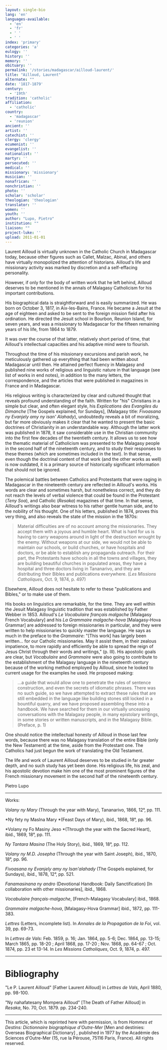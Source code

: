 ```yaml
---
layout: single-bio
lang: 'en'
languages-available:
  - 'en'
  - 'fr'
  - ' '
  - ' '
index: 'primary'
categories: 'a'
eulogy: ''
history: ''
memory: ''
obituary: ''
permalink: '/stories/madagascar/ailloud-laurent/'
title: "Ailloud, Laurent"
alternate: ""
date: '1817-1879'
century:
  - '19th'
tradition: 'catholic'
affiliation:
  - 'catholic'
country:
  - 'madagascar'
  - 'reunion'
ancient: ''
artist: ''
catechist: ''
clergy: 'clergy'
ecumenist: ''
evangelist: ''
nationalist: ''
martyr: ''
persecuted: ''
medical: ''
missionary: 'missionary'
musician: ''
nonafrican: ''
nonchristian: ''
photo: ''
scholar: 'scholar'
theologian: 'theologian'
translator: ''
women: ''
youth: ''
author: "Lupo, Pietro"
institution: ""
liaison: ""
project-luke: ''
upload: 2011-01-01
---
```




Laurent Ailloud is virtually unknown in the Catholic Church in Madagascar today, because other figures such as Callet, Malzac, Abinal, and others have virtually monopolized the attention of historians. Ailloud's life and missionary activity was marked by discretion and a self-effacing personality.

However, if only for the body of written work that he left behind, Ailloud deserves to be mentioned in the annals of Malagasy Catholicism for his important contributions.

His biographical data is straightforward and is easily summarized. He was born on October 3, 1817, in Aix-les-Bains, France. He became a Jesuit at the age of eighteen and asked to be sent to the foreign mission field after his ordination. He directed the Jesuit school in Bourbon, Reunion Island, for seven years, and was a missionary to Madagascar for the fifteen remaining years of his life, from 1864 to 1879.

It was over the course of that latter, relatively short period of time, that Ailloud's intellectual capacities and his adaptive mind were to flourish.

Throughout the time of his missionary excursions and parish work, he meticulously gathered up everything that had been written about Madagascar until then. He attained perfect fluency in Malagasy and published nine works of religious and linguistic nature in that language (see list of works in end notes), in addition to the many letters, the correspondence, and the articles that were published in magazines in France and in Madagascar.

His religious writing is characterized by clear and cultured thought that reveals profound understanding of the faith. Written for "his" Christians in a simple but clear, and often elegant style, his *Explications des Evangiles du Dimanche* [The Gospels explained, for Sundays], (Malagasy title: *Fivoasana ny Evanjely amy ny isan' Alahady*), undoubtedly reveals a bit of moralizing, but far more obviously makes it clear that he wanted to present the basic doctrines of Christianity in an understandable way. Although the latter work was published in 1878, it saw considerable use in the Christian community into the first few decades of the twentieth century. It allows us to see how the thematic material of Catholicism was presented to the Malagasy people in the second half of the nineteenth century, and to study their responses to these themes (which are sometimes included in the text).  In that sense, even though the doctrinal content of that work (and the other works as well) is now outdated, it is a primary source of historically significant information that should not be ignored.

The polemical battles between Catholics and Protestants that were raging in Madagascar in the nineteenth century are reflected in Ailloud's works. His words are clear and sometimes harsh, but nonetheless correct, and they do not reach the levels of verbal violence that could be found in the Protestant (*Teny Soa*), and Catholic (*Resaka*) magazines of that time. In that sense, Ailloud's writings also bear witness to his rather gentle human side, and to the nobility of his thought. One of his letters, published in 1874, proves this very thing, and also reveals the state of the mission in the 1870s:

> Material difficulties are of no account among the missionaries. They accept them with a joyous and humble heart. What is hard for us is having to carry weapons around in light of the destruction wrought by the enemy. Without weapons at our side, we would not be able to maintain our schools, or build churches, or have hospitals and doctors, or be able to establish any propaganda outreach. For their part, the Protestants have schools in all the towns and villages, they are building beautiful churches in populated areas, they have a hospital and three doctors living in Tananarivo, and they are distributing their Bibles and publications everywhere. (*Les Missions Catholiques*, Oct. 9, 1874, p. 497)

Elsewhere, Ailloud does not hesitate to refer to these "publications and Bibles," or to make use of them.

His books on linguistics are remarkable, for the time. They are well within the Jesuit Malagasy linguistic tradition that was established by Father Webber in 1853. Ailloud's *Le Vocabulaire français malgache* [Malagasy French Vocabulary] and his *La Grammaire malgache-hova* [Malagasy-Hova Grammar] are addressed to foreign missionaries in particular, and they were written to help missionaries to quickly master the language. He says as much in the preface to the *Grammaire*: "[This work] has largely been written... for our Catholic missionaries. May it assist them, in their zealous impatience, to more rapidly and efficiently be able to spread the reign of Jesus Christ through their words and writings," (p. III). His apostolic goals are clear, but *Vocabulaire* and *Grammaire* were also going to contribute to the establishment of the Malagasy language in the nineteenth century because of the working method employed by Ailloud, since he looked to current usage for the examples he used. He proposed making:

> ...a guide that would allow one to penetrate the rules of sentence construction, and even the secrets of idiomatic phrases. There was no such guide, so we have attempted to extract these rules that are still embedded in the language like building stones still locked in a bountiful quarry, and we have proposed assembling these into a handbook. We have searched for them in our virtually unceasing conversations with the Malagasy people, in many epistolary writings, in some stories or written manuscripts, and in the Malagasy Bible. (Preface, p. 1)

One should notice the intellectual honesty of Ailloud in those last few words, because there was no Malagasy translation of the entire Bible (only the New Testament) at the time, aside from the Protestant one. The Catholics had just begun the work of translating the Old Testament.

The life and work of Laurent Ailloud deserves to be studied in far greater depth, and no such study has yet been done. His religious life, his zeal, and his apostolic devotion make him one of the most prominent figures of the French missionary movement in the second half of the nineteenth century.

Pietro Lupo

---

Works:

*Volany ny Mary* (Through the year with Mary), Tananarivo, 1866, 12°, pp. 111.

*Ny fety ny Maslna Mary *(Feast Days of Mary), ibid., 1868, 18°, pp. 96.

*Volany ny Fo Masiny Jeso *(Through the year with the Sacred Heart), ibid., 1869, 18°, pp. 111.

*Ny Tantara Masina* (The Holy Story), ibid., 1869, 18°, pp. 112.

*Volany ny M.D. Josepha* (Through the year with Saint Joseph), ibid., 1870, 18°, pp. 96.

*Fivoasana ny Evanjely amy ny Isan'alahady* (The Gospels explained, for Sundays), ibid., 1878, 12°, pp. 521.

*Fanamasinana ny andro* (Devotional Handbook: Daily Sanctification) [In collaboration with other missionaries], ibid., 1868.

*Vocabulaire français-malgache*, [French-Malagasy Vocabulary] ibid., 1868.

*Grammaire malgache-hova*, [Malagasy-Hova Grammar] ibid., 1872, pp. 111-383.

*Lettres* (Letters, incomplete list). In *Annales de la Propagation de la Foi*, vol. 39, pp. 69-73.

In *Lettres de Vals*: Feb. 1859, p. 16; Jan. 1864, pp. 5-6; Dec. 1864, pp. 13-15; March 1865, pp. 18-20 ; April 1868, pp. 17-20 ; Nov. 1868, pp. 64-67 ; Oct. 1874, pp. 23 et 13-14. In *Les Missions Catholiques*, Oct. 9, 1874, p. 497.

---

# Bibliography

"Le P. Laurent Ailloud" [Father Laurent Ailloud] in *Lettres de Vals*, April 1880, pp. 98-100.

"Ny nahafatesany Mompera Ailloud" [The Death of Father Ailloud] in *Resaka*, No. 70, Oct. 1879. pp. 234-240.

---

This article, which is reprinted here with permission, is from *Hommes et Destins: Dictionnaire biographique d'Outre-Mer* [Men and destinies: Overseas Biographical Dictionary] , published in 1977 by the Académie des Sciences d'Outre-Mer (15, rue la Pérouse, 75116 Paris, France). All rights reserved.
